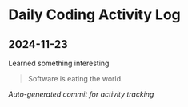 # Daily Coding Activity Log

## 2024-11-23

Learned something interesting

> Software is eating the world.

*Auto-generated commit for activity tracking*

